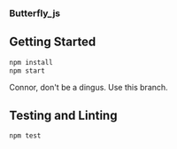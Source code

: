 ### Butterfly_js

## Getting Started

```bash
npm install
npm start
```

Connor, don't be a dingus.  Use this branch.

## Testing and Linting
```bash
npm test
```

